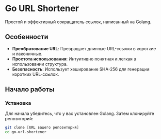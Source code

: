 # Go URL Shortener

Простой и эффективный сокращатель ссылок, написанный на Golang.

## Особенности

- **Преобразование URL**: Превращает длинные URL-ссылки в короткие и лаконичные.
- **Простота использования**: Интуитивно понятная и легкая в использовании структура.
- **Безопасность**: Использует хеширование SHA-256 для генерации коротких URL-ссылок.

## Начало работы

### Установка

Для начала убедитесь, что у вас установлен Golang. Затем клонируйте репозиторий:

```bash
git clone [URL вашего репозитория]
cd go-url-shortener
